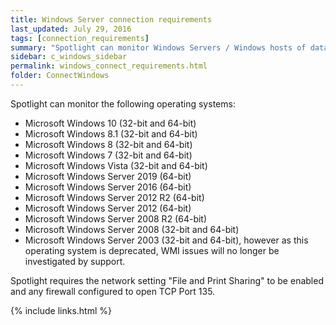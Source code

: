 ```yaml
---
title: Windows Server connection requirements
last_updated: July 29, 2016
tags: [connection_requirements]
summary: "Spotlight can monitor Windows Servers / Windows hosts of database connections fulfilling the following requirements."
sidebar: c_windows_sidebar
permalink: windows_connect_requirements.html
folder: ConnectWindows
---
```


Spotlight can monitor the following operating systems:

* Microsoft Windows 10 (32-bit and 64-bit)
* Microsoft Windows 8.1 (32-bit and 64-bit)
* Microsoft Windows 8 (32-bit and 64-bit)
* Microsoft Windows 7 (32-bit and 64-bit)
* Microsoft Windows Vista (32-bit and 64-bit)
* Microsoft Windows Server 2019 (64-bit)
* Microsoft Windows Server 2016 (64-bit)
* Microsoft Windows Server 2012 R2 (64-bit)
* Microsoft Windows Server 2012 (64-bit)
* Microsoft Windows Server 2008 R2 (64-bit)
* Microsoft Windows Server 2008 (32-bit and 64-bit)
* Microsoft Windows Server 2003 (32-bit and 64-bit), however as this operating system is deprecated, WMI issues will no longer be investigated by support.

Spotlight requires the network setting "File and Print Sharing" to be enabled and any firewall configured to open TCP Port 135.


{% include links.html %}

